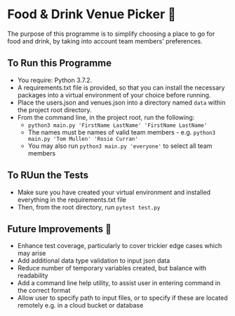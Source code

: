 # Food & Drink Venue Picker 🍔


The purpose of this programme is to simplify choosing a place to go for food and drink, by taking into account team members' preferences.


## To Run this Programme

- You require: Python 3.7.2.
- A requirements.txt file is provided, so that you can install the necessary packages into a virtual environment of your choice before running.
- Place the users.json and venues.json into a directory named ```data``` within the project root directory.
- From the command line, in the project root, run the following:
    - ```python3 main.py 'FirstName LastName' 'FirstName LastName'```
    - The names must be names of valid team members - e.g. ```python3 main.py 'Tom Mullen' 'Rosie Curran'```
    - You may also run ```python3 main.py 'everyone'``` to select all team members

## To RUun the Tests
- Make sure you have created your virtual environment and installed everything in the requirements.txt file
- Then, from the root directory, run ```pytest test.py``` 


## Future Improvements 🚀
- Enhance test coverage, particularly to cover trickier edge cases which may arise
- Add additional data type validation to input json data
- Reduce number of temporary variables created, but balance with readability
- Add a command line help utility, to assist user in entering command in the correct format
- Allow user to specify path to input files, or to specify if these are located remotely e.g. in a cloud bucket or database